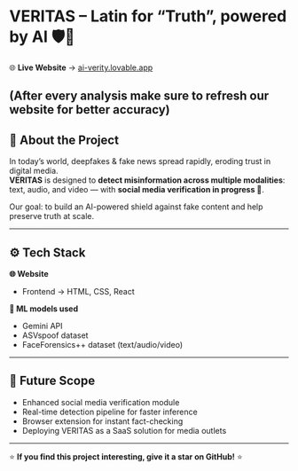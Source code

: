 # VERITAS – Latin for “Truth”, powered by AI 🛡️🤖

🌐 **Live Website** → [ai-verity.lovable.app](https://ai-verity.lovable.app/)

(After every analysis make sure to refresh our website for better accuracy)
---

## 📌 About the Project
In today’s world, deepfakes & fake news spread rapidly, eroding trust in digital media.  
**VERITAS** is designed to **detect misinformation across multiple modalities**: text, audio, and video — with **social media verification in progress 🚧**.  

Our goal: to build an AI-powered shield against fake content and help preserve truth at scale.

---

## ⚙️ Tech Stack
**🌐 Website**
- Frontend → HTML, CSS, React  

**🧠 ML models used**
- Gemini API  
- ASVspoof dataset
- FaceForensics++ dataset
(text/audio/video)
 
---

## 🚀 Future Scope
- Enhanced social media verification module  
- Real-time detection pipeline for faster inference  
- Browser extension for instant fact-checking  
- Deploying VERITAS as a SaaS solution for media outlets  

---

⭐ **If you find this project interesting, give it a star on GitHub!** ⭐  
